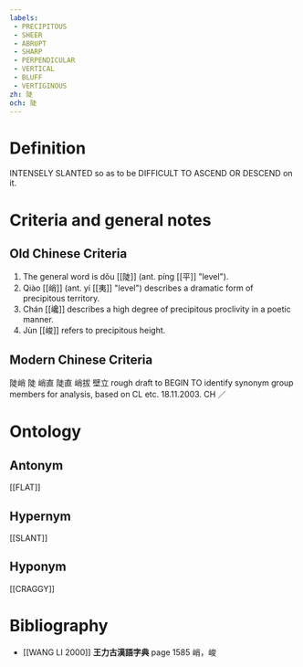 ```yaml
---
labels: 
 - PRECIPITOUS
 - SHEER
 - ABRUPT
 - SHARP
 - PERPENDICULAR
 - VERTICAL
 - BLUFF
 - VERTIGINOUS
zh: 陡
och: 陡
---
```


# Definition
INTENSELY SLANTED so as to be DIFFICULT TO ASCEND OR DESCEND on it.
# Criteria and general notes
## Old Chinese Criteria
1. The general word is dǒu [[陡]] (ant. píng [[平]] "level").
2. Qiào [[峭]] (ant. yí [[夷]] "level") describes a dramatic form of precipitous territory.
3. Chán [[巉]] describes a high degree of precipitous proclivity in a poetic manner.
4. Jùn [[峻]] refers to precipitous height.
## Modern Chinese Criteria
陡峭
陡
峭直
陡直
峭拔
壁立
rough draft to BEGIN TO identify synonym group members for analysis, based on CL etc. 18.11.2003. CH ／
# Ontology

## Antonym
[[FLAT]]
## Hypernym
[[SLANT]]
## Hyponym
[[CRAGGY]]
# Bibliography
- [[WANG LI 2000]]
**王力古漢語字典** page 1585
峭，峻